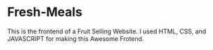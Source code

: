 # Fresh-Meals
This is the frontend of a Fruit Selling Website.
I used HTML, CSS, and JAVASCRIPT for making this Awesome Frotend.
